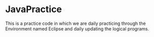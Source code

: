 # JavaPractice
This is a practice code in which we are daily practicing through the Environment named Eclipse and daily updating the logical programs.
